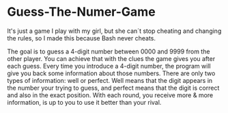 # Guess-The-Numer-Game
It's just a game I play with my girl, but she can´t stop cheating and changing the rules, so I made this because Bash never cheats. 

The goal is to guess a 4-digit number between 0000 and 9999 from the other player. You can achieve that with the clues the game gives you after each guess. Every time you introduce a 4-digit number, the program will give you back some information about those numbers. There are only two types of information: well or perfect. Well means that the digit appears in the number your trying to guess, and perfect means that the digit is correct and also in the exact position. With each round, you receive more & more information, is up to you to use it better than your rival. 
